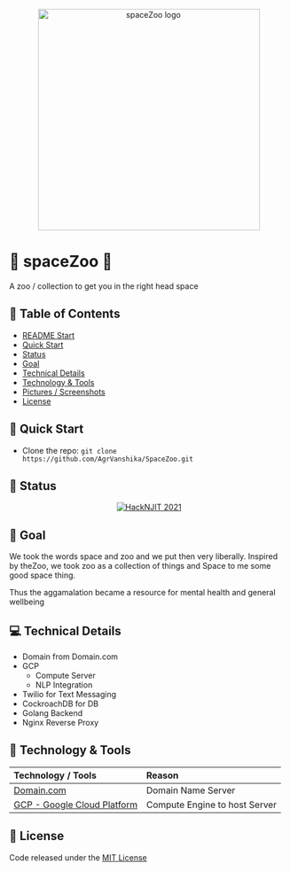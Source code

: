 <p align="center" id="start">
    <img src="https://raw.githubusercontent.com/AOrps/spaceZoo/main/img/spacezoo-focused-logo.png" alt="spaceZoo logo" data-canonical-src="" width="400">
</p>

# :rocket: spaceZoo :koala:
A zoo / collection to get you in the right head space

## :page_with_curl: Table of Contents
- [README Start](#start)
- [Quick Start](#quick-start)
- [Status](#status)
- [Goal](#goal)
- [Technical Details](#technical-details)
- [Technology & Tools](#technology-&-tools)
- [Pictures / Screenshots](#pictures-/-screenshots)
- [License](#license)

## :link: Quick Start
- Clone the repo: `git clone https://github.com/AgrVanshika/SpaceZoo.git`


## :diamond_shape_with_a_dot_inside: Status
<div align="center">
   <!--- <a href="https://github.com/AOrps/spaceZoo/actions/workflows/go.yml">
        <img alt="Go" src="https://github.com/AOrps/spaceZoo/actions/workflows/go.yml/badge.svg" />
    </a> --->
        <a href="https://devpost.com/software/spacezoo">
        <img alt="HackNJIT 2021" src="https://img.shields.io/badge/HackNJIT%202021-Winner-yellow" />
    </a>
</div>


## :round_pushpin: Goal
We took the words space and zoo and we put then very liberally.
Inspired by theZoo, we took zoo as a collection of things
and Space to me some good space thing.

Thus the aggamalation became a resource for mental health and general wellbeing



## :computer: Technical Details
- Domain from Domain.com
- GCP
    - Compute Server
    - NLP Integration
- Twilio for Text Messaging
- CockroachDB for DB
- Golang Backend
- Nginx Reverse Proxy


## :hammer: Technology & Tools
| Technology / Tools | Reason
| :----------------- | :-----
| [Domain.com](domain.com) | Domain Name Server
| [GCP - Google Cloud Platform]() | Compute Engine to host Server 



## :bookmark: License
Code released under the [MIT License](LICENSE) 
